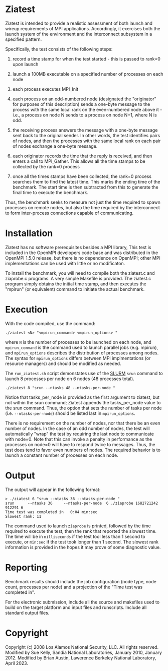 # Ziatest

Ziatest is intended to provide a realistic assessment of
both launch and wireup requirements of MPI applications.
Accordingly, it exercises both the launch system of the environment
and the interconnect subsystem in a specified pattern.

Specifically, the test consists of the following steps:

1. record a time stamp for when the test started -
   this is passed to rank=0 upon launch

2. launch a 100MB executable on a specified number of processes on each node

3. each process executes MPI_Init

4. each process on an odd-numbered node
   (designated the "originator" for purposes of this description)
   sends a one-byte message to the process with the same local rank
   on the even-numbered node above it -
   i.e., a process on node N sends to a process on node N+1, where N is odd.

5. the receiving process answers the message with a one-byte message
   sent back to the original sender. In other words, the test identifies
   pairs of nodes, and then the processes with the same local rank on each
   pair of nodes exchange a one-byte message.

6. each originator records the time that the reply is received,
   and then enters a call to MPI_Gather.
   This allows all the time stamps to be collected by the rank=0 process

7. once all the times stamps have been collected,
   the rank=0 process searches them to find the latest time.
   This marks the ending time of the benchmark.
   The start time is then subtracted from this
   to generate the final time to execute the benchmark.

Thus, the benchmark seeks to measure
not just the time required to spawn processes on remote nodes,
but also the time required by the interconnect
to form inter-process connections capable of communicating.


# Installation

Ziatest has no software prerequisites besides a  MPI library,
This test is included in the OpenMPI developers code base
and was distributed in the OpenMPI 1.5.0 release,
but there is no dependence on OpenMPI;
other MPI implementations can be used with little or no modificaton.

To install the benchmark,
you will need to compile both the ziatest.c and ziaprobe.c programs.
A very simple Makefile is provided.
The ziatest.c program simply obtains the initial time stamp,
and then executes the "mpirun" (or equivalent) command
to initiate the actual benchmark.


# Execution

With the code compiled, use the command:
```
./ziatest <N> "<mpirun_command> <mpirun_options> "
```
where `N` is the number of processes to be launched on each node,
and `mpirun_command` is the command used to launch parallel jobs (e.g. mpirun),
and `mpirun_options` describes the distribution of processes among nodes.
The syntax for `mpirun_options` differs between MPI implmentations
(or resource managers) and should be modified as needed.

The `run_ziatest.sh` script demonstates use of
the [SLURM](https://slurm.schedmd.com/) `srun` command
to launch 8 processes per node on 6 nodes (48 processes total).
```
./ziatest 8 "srun --ntasks 48 --ntasks-per-node "
```
Notice that tasks_per_node is provided as the first argument to ziatest,
but not within the srun command;
Ziatest appends the tasks_per_node value to the srun command.
Thus, the option that sets the number of tasks per node
(i.e. `--ntasks-per-node`) should be listed last in `mpirun_options`.

There is no requirement on the number of nodes,
nor that there be an even number of nodes.
In the case of an odd number of nodes,
the test will automatically "wrap" the test
by requiring the last node to communicate with node=0.
Note that this can invoke a penalty in performance
as the processes on node=0 will have to respond twice to messages.
Thus, the test does tend to favor even numbers of nodes.
The required behavior is to launch
a constant number of processes on each node.


# Output

The output will appear in the following format:
```
> ./ziatest 6 "srun --ntasks 36 --ntasks-per-node "
srun 	  --ntasks 36 	  --ntasks-per-node  6 ./ziaprobe 1682721242 912291 6
Time test was completed in   0:04 min:sec
Slowest rank: 11
```
The command used to launch `ziaprobe` is printed,
followed by the time required to execute the test,
then the rank that reported the slowest time.
The time will be in `milliseconds` if the test tool less than 1 second to execute,
or `min:sec` if the test took longer than 1 second.
The slowest rank information is provided
in the hopes it may prove of some diagnostic value.


# Reporting

Benchmark results should include
the job configuration (node type, node count, processes per node)
and a projection of the "Time test was completed in".

For the electronic submission,
include all the source and makefiles used to build on the target platform
and input files and runscripts.
Include all standard output files.

# Copyright
Copyright (c) 2008 Los Alamos National Security, LLC.  All rights reserved.
Modified by Sue Kelly, Sandia National Laboratories, January 2010, January 2012.
Modified by Brian Austin, Lawerence Berkeley National Laboratory, April 2023.

